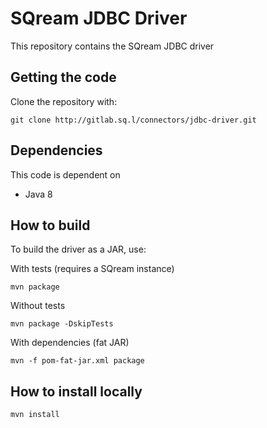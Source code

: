 # SQream JDBC Driver

This repository contains the SQream JDBC driver

## Getting the code

Clone the repository with:
```
git clone http://gitlab.sq.l/connectors/jdbc-driver.git
```

## Dependencies

This code is dependent on
- Java 8

## How to build
To build the driver as a JAR, use:

With tests (requires a SQream instance)
```
mvn package
```
Without tests
```
mvn package -DskipTests
```
With dependencies (fat JAR)
```
mvn -f pom-fat-jar.xml package
```

## How to install locally
```
mvn install
```
